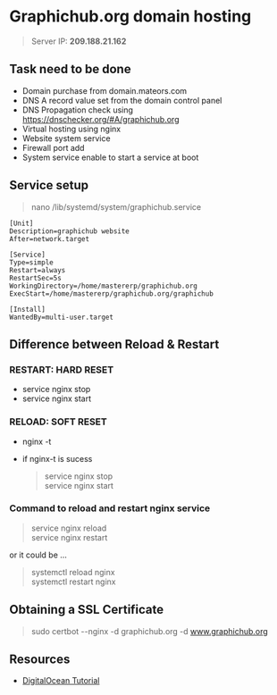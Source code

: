 # Graphichub.org domain hosting
> Server IP: **209.188.21.162**

## Task need to be done
* Domain purchase from domain.mateors.com
* DNS A record value set from the domain control panel
* DNS Propagation check using https://dnschecker.org/#A/graphichub.org
* Virtual hosting  using nginx
* Website system service
* Firewall port add
* System service enable to start a service at boot

## Service setup
> nano /lib/systemd/system/graphichub.service

```
[Unit]
Description=graphichub website
After=network.target

[Service]
Type=simple
Restart=always
RestartSec=5s
WorkingDirectory=/home/mastererp/graphichub.org
ExecStart=/home/mastererp/graphichub.org/graphichub

[Install]
WantedBy=multi-user.target
```

## Difference between Reload & Restart

### RESTART: HARD RESET
* service nginx stop
* service nginx start

### RELOAD: SOFT RESET
* nginx -t
 * if nginx-t is sucess
  
   > service nginx stop\
   > service nginx start

### Command to reload and restart nginx service
> service nginx reload\
> service nginx restart

or it could be ...

> systemctl reload nginx\
> systemctl restart nginx

## Obtaining a SSL Certificate
> sudo certbot --nginx -d graphichub.org -d www.graphichub.org


## Resources
* [DigitalOcean Tutorial](https://www.digitalocean.com/community/tutorials/how-to-secure-nginx-with-let-s-encrypt-on-ubuntu-18-04)